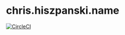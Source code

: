 # chris.hiszpanski.name

[![CircleCI](https://circleci.com/gh/thinkski/chris.hiszpanski.name.svg?style=shield)](https://circleci.com/gh/thinkski/chris.hiszpanski.name)

